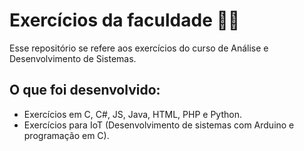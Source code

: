 # Exercícios da faculdade 👨‍💻

Esse repositório se refere aos exercícios do curso de Análise e Desenvolvimento de Sistemas.

## O que foi desenvolvido: 
- Exercícios em C, C#, JS, Java, HTML, PHP e Python.
- Exercícios para IoT (Desenvolvimento de sistemas com Arduino e programação em C).

